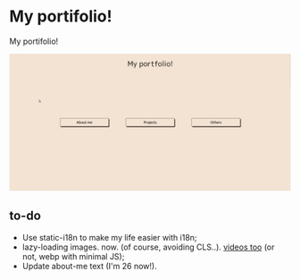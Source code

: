 # My portifolio!
My portifolio!

<p align="center">
 <img src="./media/demo.gif"
   alt="Gif showing how the site looks."/>
</p>

## to-do
- Use static-i18n to make my life easier with i18n;
- lazy-loading images. now. (of course, avoiding CLS..). <a href="https://web.dev/articles/lazy-loading-video?hl=pt-br">videos too</a> (or not, webp with minimal JS);
- Update about-me text (I'm 26 now!).
